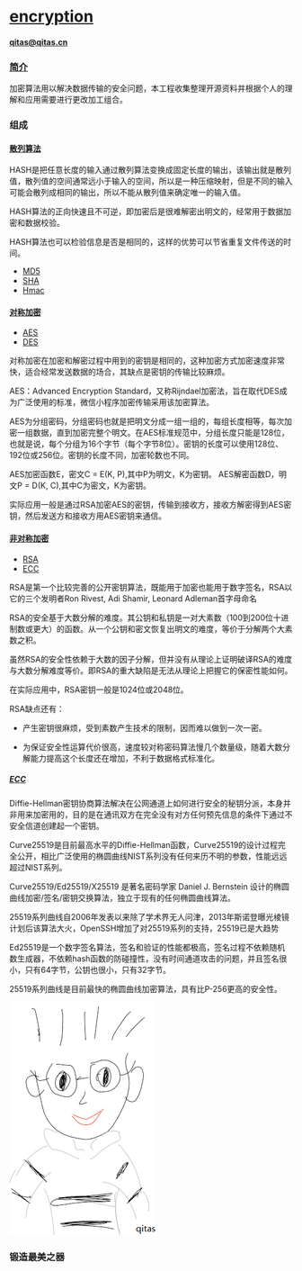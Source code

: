 ﻿# [encryption](https://github.com/qitas/encryption) 

#### qitas@qitas.cn

### [简介](https://github.com/Qitas/encryption/wiki)

加密算法用以解决数据传输的安全问题，本工程收集整理开源资料并根据个人的理解和应用需要进行更改加工组合。

### 组成

#### [散列算法](HASH/)

HASH是把任意长度的输入通过散列算法变换成固定长度的输出，该输出就是散列值，散列值的空间通常远小于输入的空间，所以是一种压缩映射，但是不同的输入可能会散列成相同的输出，所以不能从散列值来确定唯一的输入值。

HASH算法的正向快速且不可逆，即加密后是很难解密出明文的，经常用于数据加密和数据校验。

HASH算法也可以检验信息是否是相同的，这样的优势可以节省重复文件传送的时间。

- [MD5](MD5/)
- [SHA](SHA/)
- [Hmac](Hmac/)


#### [对称加密](AES/)

- [AES](AES/)
- [DES](DES/)

对称加密在加密和解密过程中用到的密钥是相同的，这种加密方式加密速度非常快，适合经常发送数据的场合，其缺点是密钥的传输比较麻烦。

AES：Advanced Encryption Standard，又称Rijndael加密法，旨在取代DES成为广泛使用的标准，微信小程序加密传输采用该加密算法。

AES为分组密码，分组密码也就是把明文分成一组一组的，每组长度相等，每次加密一组数据，直到加密完整个明文。在AES标准规范中，分组长度只能是128位，也就是说，每个分组为16个字节（每个字节8位）。密钥的长度可以使用128位、192位或256位。密钥的长度不同，加密轮数也不同。

AES加密函数E，密文C = E(K, P),其中P为明文，K为密钥。
AES解密函数D，明文P = D(K, C),其中C为密文，K为密钥。

实际应用一般是通过RSA加密AES的密钥，传输到接收方，接收方解密得到AES密钥，然后发送方和接收方用AES密钥来通信。

#### [非对称加密](RSA/)

- [RSA](RSA/)
- [ECC](ECC/)

RSA是第一个比较完善的公开密钥算法，既能用于加密也能用于数字签名，RSA以它的三个发明者Ron Rivest, Adi Shamir, Leonard Adleman首字母命名

RSA的安全基于大数分解的难度。其公钥和私钥是一对大素数（100到200位十进制数或更大）的函数。从一个公钥和密文恢复出明文的难度，等价于分解两个大素数之积。

虽然RSA的安全性依赖于大数的因子分解，但并没有从理论上证明破译RSA的难度与大数分解难度等价。即RSA的重大缺陷是无法从理论上把握它的保密性能如何。

在实际应用中，RSA密钥一般是1024位或2048位。

RSA缺点还有：

- 产生密钥很麻烦，受到素数产生技术的限制，因而难以做到一次一密。

- 为保证安全性运算代价很高，速度较对称密码算法慢几个数量级，随着大数分解能力提高这个长度还在增加，不利于数据格式标准化。

##### [ECC](ECC/)

Diffie-Hellman密钥协商算法解决在公网通道上如何进行安全的秘钥分派，本身并非用来加密用的，目的是在通讯双方在完全没有对方任何预先信息的条件下通过不安全信道创建起一个密钥。

Curve25519是目前最高水平的Diffie-Hellman函数，Curve25519的设计过程完全公开，相比广泛使用的椭圆曲线NIST系列没有任何来历不明的参数，性能远远超过NIST系列。

Curve25519/Ed25519/X25519 是著名密码学家 Daniel J. Bernstein 设计的椭圆曲线加密/签名/密钥交换算法，独立于现有的任何椭圆曲线算法。 

25519系列曲线自2006年发表以来除了学术界无人问津，2013年斯诺登曝光棱镜计划后该算法大火，OpenSSH增加了对25519系列的支持，25519已是大趋势


Ed25519是一个数字签名算法，签名和验证的性能都极高，签名过程不依赖随机数生成器，不依赖hash函数的防碰撞性，没有时间通道攻击的问题，并且签名很小，只有64字节，公钥也很小，只有32字节。

25519系列曲线是目前最快的椭圆曲线加密算法，具有比P-256更高的安全性。


[![sites](qitas/qitas.png)](http://www.qitas.cn)
### 锻造最美之器